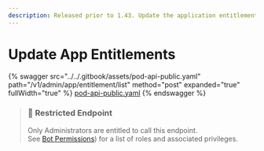 ```yaml
---
description: Released prior to 1.43. Update the application entitlements for the company.
---
```


# Update App Entitlements

{% swagger src="../../.gitbook/assets/pod-api-public.yaml" path="/v1/admin/app/entitlement/list" method="post" expanded="true" fullWidth="true" %}
[pod-api-public.yaml](../../.gitbook/assets/pod-api-public.yaml)
{% endswagger %}

> ### 🚧 Restricted Endpoint
>
> Only Administrators are entitled to call this endpoint.\
> See [Bot Permissions](https://docs.developers.symphony.com/building-bots-on-symphony/configuration/bot-permissions)) for a list of roles and associated privileges.
